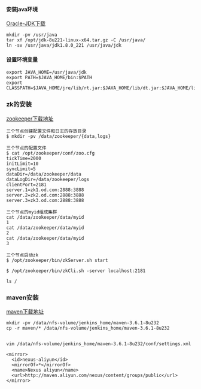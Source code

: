 #### 安装java环境
[Oracle-JDK下载](https://www.oracle.com/java/technologies/javase/javase8-archive-downloads.html#license-lightbox)
``` shell
mkdir -pv /usr/java  
tar xf /opt/jdk-8u221-linux-x64.tar.gz -C /usr/java/  
ln -sv /usr/java/jdk1.8.0_221 /usr/java/jdk  
```
#### 设置环境变量
``` shell
export JAVA_HOME=/usr/java/jdk  
export PATH=$JAVA_HOME/bin:$PATH  
export CLASSPATH=$JAVA_HOME/jre/lib/rt.jar:$JAVA_HOME/lib/dt.jar:$JAVA_HOME/lib/tools.jar  
```

### zk的安装
[zookeeper下载地址](https://archive.apache.org/dist/zookeeper/)  
```
三个节点创建配置文件和日志的存放目录  
$ mkdir -pv /data/zookeeper/{data,logs}  

三个节点的配置文件  
$ cat /opt/zookeeper/conf/zoo.cfg
tickTime=2000
initLimit=10
syncLimit=5
dataDir=/data/zookeeper/data
dataLogDir=/data/zookeeper/logs
clientPort=2181
server.1=zk1.od.com:2888:3888
server.2=zk2.od.com:2888:3888
server.3=zk3.od.com:2888:3888

三个节点的myid组成集群
cat /data/zookeeper/data/myid
1
cat /data/zookeeper/data/myid
2
cat /data/zookeeper/data/myid
3

三个节点启动zk
$ /opt/zookeeper/bin/zkServer.sh start

$ /opt/zookeeper/bin/zkCli.sh -server localhost:2181

ls /
```
### maven安装
[maven下载地址](https://dlcdn.apache.org/maven/maven-3/)
```
mkdir -pv /data/nfs-volume/jenkins_home/maven-3.6.1-8u232
cp -r maven/* /data/nfs-volume/jenkins_home/maven-3.6.1-8u232


vim /data/nfs-volume/jenkins_home/maven-3.6.1-8u232/conf/settings.xml

<mirror>
  <id>nexus-aliyun</id>
  <mirrorOf>*</mirrorOf>
  <name>Nexus aliyun</name>
  <url>http://maven.aliyun.com/nexus/content/groups/public</url>
</mirror>
```
